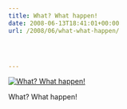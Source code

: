 ```yaml
---
title: What? What happen!
date: 2008-06-13T18:41:01+00:00
url: /2008/06/what-what-happen/




---
```

<div class="flickr">
  <a href="http://www.flickr.com/photos/schreibblogade/2576705723/" title="What? What happen!"><img src="//farm4.static.flickr.com/3064/2576705723_42ab7d68c7.jpg" alt="What? What happen!" /></a></p>

  <p>
    What? What happen!
  </p>
</div>
